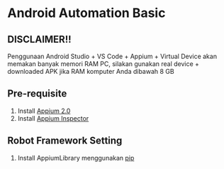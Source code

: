 # Android Automation Basic

## DISCLAIMER!!

Penggunaan Android Studio + VS Code + Appium + Virtual Device akan memakan banyak memori RAM PC, silakan gunakan real device + downloaded APK jika RAM komputer Anda dibawah 8 GB

## Pre-requisite

1. Install [Appium 2.0](https://bitrise.io/blog/post/getting-started-with-appium-2-0-your-beginners-guide)
2. Install [Appium Inspector](https://github.com/appium/appium-inspector/releases)

## Robot Framework Setting

1. Install AppiumLibrary menggunakan [pip](https://github.com/nopevbf/Robotframework-Basic)

